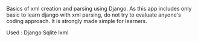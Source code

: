 Basics of xml creation and parsing using Django. As this app includes only basic to learn django with xml parsing, do not try to evaluate anyone's coding approach. It is strongly made simple for learners.

Used :
Django
Sqlite
lxml
